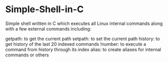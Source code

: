 # Simple-Shell-in-C
Simple shell written in C which executes all Linux internal commands along with a few external commands including:

getpath: to get the current path
setpath: to set the current path
history: to get history of the last 20 indexed commands
!number: to execute a command from history through its index
alias: to create aliases for internal commands or others
